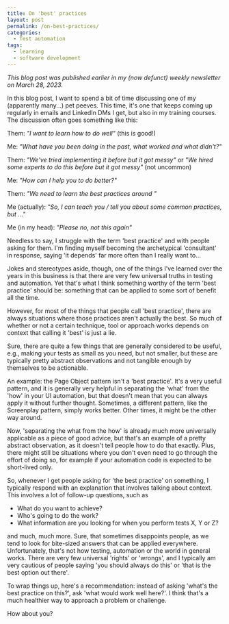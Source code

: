 ```yaml
---
title: On 'best' practices
layout: post
permalink: /on-best-practices/
categories:
  - Test automation
tags:
  - learning
  - software development
---
```

_This blog post was published earlier in my (now defunct) weekly newsletter on March 28, 2023._

In this blog post, I want to spend a bit of time discussing one of my (apparently many...) pet peeves. This time, it's one that keeps coming up regularly in emails and LinkedIn DMs I get, but also in my training courses. The discussion often goes something like this:

Them: _"I want to learn how to do <insert specific tool or technology here> well"_ (this is good!)

Me: _"What have you been doing in the past, what worked and what didn't?"_

Them: _"We've tried implementing it before but it got messy"_ or _"We hired some experts to do this before but it got messy"_ (not uncommon)

Me: _"How can I help you to do better?"_

Them: _"We need to learn the best practices around <insert specific tool or technology here>"_

Me (actually): _"So, I can teach you / tell you about some common practices, but ..."_

Me (in my head): _"Please no, not this again"_

Needless to say, I struggle with the term 'best practice' and with people asking for them. I'm finding myself becoming the archetypical 'consultant' in response, saying 'it depends' far more often than I really want to...

Jokes and stereotypes aside, though, one of the things I've learned over the years in this business is that there are very few universal truths in testing and automation. Yet that's what I think something worthy of the term 'best practice' should be: something that can be applied to some sort of benefit all the time.

However, for most of the things that people call 'best practice', there are always situations where those practices aren't actually the best. So much of whether or not a certain technique, tool or approach works depends on context that calling it 'best' is just a lie.

Sure, there are quite a few things that are generally considered to be useful, e.g., making your tests as small as you need, but not smaller, but these are typically pretty abstract observations and not tangible enough by themselves to be actionable.

An example: the Page Object pattern isn't a 'best practice'. It's a very useful pattern, and it is generally very helpful in separating the 'what' from the 'how' in your UI automation, but that doesn't mean that you can always apply it without further thought. Sometimes, a different pattern, like the Screenplay pattern, simply works better. Other times, it might be the other way around.

Now, 'separating the what from the how' is already much more universally applicable as a piece of good advice, but that's an example of a pretty abstract observation, as it doesn't tell people how to do that exactly. Plus, there might still be situations where you don't even need to go through the effort of doing so, for example if your automation code is expected to be short-lived only.

So, whenever I get people asking for 'the best practice' on something, I typically respond with an explanation that involves talking about context. This involves a lot of follow-up questions, such as

* What do you want to achieve?
* Who's going to do the work?
* What information are you looking for when you perform tests X, Y or Z?

and much, much more. Sure, that sometimes disappoints people, as we tend to look for bite-sized answers that can be applied everywhere. Unfortunately, that's not how testing, automation or the world in general works. There are very few universal 'rights' or 'wrongs', and I typically am very cautious of people saying 'you should always do this' or 'that is the best option out there'.

To wrap things up, here's a recommendation: instead of asking 'what's the best practice on this?', ask 'what would work well here?'. I think that's a much healthier way to approach a problem or challenge.

How about you?